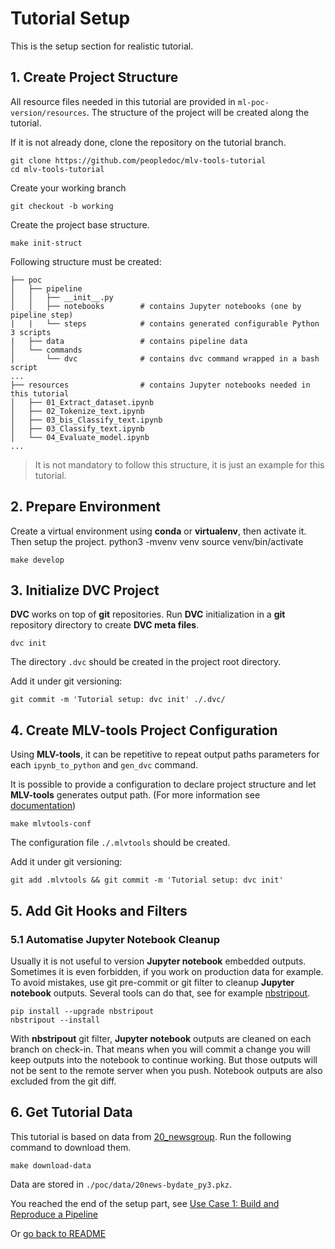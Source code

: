 # Tutorial Setup

This is the setup section for realistic tutorial.

## 1. Create Project Structure

All resource files needed in this tutorial are provided in `ml-poc-version/resources`.
The structure of the project will be created along the tutorial.

If it is not already done, clone the repository on the tutorial branch.

    git clone https://github.com/peopledoc/mlv-tools-tutorial
    cd mlv-tools-tutorial

Create your working branch

    git checkout -b working
    

Create the project base structure.

    make init-struct

Following structure must be created:

    ├── poc
    │   ├── pipeline
    │   │   ├── __init__.py
    │   │   ├── notebooks        # contains Jupyter notebooks (one by pipeline step)
    |   |   └── steps            # contains generated configurable Python 3 scripts
    |   ├── data                 # contains pipeline data
    │   └── commands
    │       └── dvc              # contains dvc command wrapped in a bash script
    ...
    ├── resources                # contains Jupyter notebooks needed in this tutorial
    │   ├── 01_Extract_dataset.ipynb
    │   ├── 02_Tokenize_text.ipynb
    │   ├── 03_bis_Classify_text.ipynb
    │   ├── 03_Classify_text.ipynb
    │   └── 04_Evaluate_model.ipynb
    ...

> It is not mandatory to follow this structure, it is just an example for this tutorial.

## 2. Prepare Environment

Create a virtual environment using **conda** or **virtualenv**, then activate it.
Then setup the project.
    python3 -mvenv venv
    source venv/bin/activate

    make develop

## 3. Initialize DVC Project
**DVC** works on top of **git** repositories. Run **DVC** initialization in a **git**
 repository directory to create **DVC meta files**.

    dvc init

The directory `.dvc` should be created in the project root directory.

Add it under git versioning:

    git commit -m 'Tutorial setup: dvc init' ./.dvc/

## 4. Create MLV-tools Project Configuration

Using **MLV-tools**, it can be repetitive to repeat output paths parameters for each `ipynb_to_python` 
and `gen_dvc` command. 

It is possible to provide a configuration to declare project structure and
 let **MLV-tools** generates output path.
(For more information see [documentation](https://github.com/mlflow/mlflow))

    make mlvtools-conf

The configuration file `./.mlvtools` should be created.

Add it under git versioning:

    git add .mlvtools && git commit -m 'Tutorial setup: dvc init'

## 5. Add Git Hooks and Filters

### 5.1 Automatise Jupyter Notebook Cleanup

Usually it is not useful to version **Jupyter notebook** embedded outputs. Sometimes it is even forbidden,
if you work on production data for example. To avoid mistakes, use git pre-commit or git filter to cleanup
**Jupyter notebook** outputs. Several tools can do that, 
see for example [nbstripout](https://github.com/kynan/nbstripout).

    pip install --upgrade nbstripout
    nbstripout --install

With **nbstripout** git filter, **Jupyter notebook** outputs are cleaned on each branch on check-in. That means 
when you will commit a change you will keep outputs into the notebook to continue working.
 But those outputs will not be sent to the remote server when you push. 
 Notebook outputs are also excluded from the git diff.

## 6. Get Tutorial Data

This tutorial is based on data from [20_newsgroup](http://scikit-learn.org/stable/datasets/).
Run the following command to download them.

    make download-data

Data are stored in `./poc/data/20news-bydate_py3.pkz`.


You reached the end of the setup part, see [Use Case 1: Build and Reproduce a Pipeline](./use_case1.md)

Or [go back to README](../README.md)

